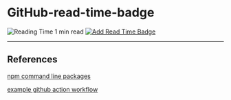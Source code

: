 # GitHub-read-time-badge
![Reading Time 1 min read](https://img.shields.io/badge/Read%20Time-1%20min%20read-informational)
[![Add Read Time Badge](https://github.com/JrGiant-Tech/GitHub-read-time-badge/actions/workflows/ReadTime.yml/badge.svg)](https://github.com/JrGiant-Tech/GitHub-read-time-badge/actions/workflows/ReadTime.yml)


---
## References
[npm command line packages](https://medium.com/netscape/a-guide-to-create-a-nodejs-command-line-package-c2166ad0452e)

[example github action workflow](https://docs.github.com/en/actions/learn-github-actions/understanding-github-actions#create-an-example-workflow)

